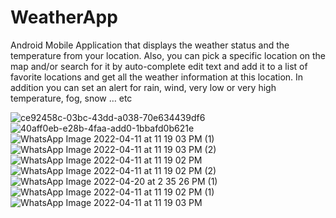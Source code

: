 # WeatherApp
Android Mobile Application that displays the weather status and the temperature
from your location. Also, you can pick a specific location on the map and/or 
search for it by auto-complete edit text and add it to a list of favorite locations and 
get all the weather information at this location. In addition you can set an alert for 
rain, wind, very low or very high temperature, fog, snow … etc


![ce92458c-03bc-43dd-a038-70e634439df6](https://user-images.githubusercontent.com/55184522/164233572-a5c6c451-1888-464b-916f-14d8e101f994.jpg)
![40aff0eb-e28b-4faa-add0-1bbafd0b621e](https://user-images.githubusercontent.com/55184522/164233596-7025b040-3f80-4079-abf2-66d6ee070738.jpg)
![WhatsApp Image 2022-04-11 at 11 19 03 PM (1)](https://user-images.githubusercontent.com/55184522/164233635-54895e0c-d557-4f7e-a768-1e332bceaf49.jpeg)
![WhatsApp Image 2022-04-11 at 11 19 03 PM (2)](https://user-images.githubusercontent.com/55184522/164233641-7680f7c8-3d4a-4d5f-b44e-86d68e8c0691.jpeg)
![WhatsApp Image 2022-04-11 at 11 19 02 PM](https://user-images.githubusercontent.com/55184522/164233644-fa8dfb57-72be-494f-82a8-9aacc099460f.jpeg)
![WhatsApp Image 2022-04-11 at 11 19 02 PM (2)](https://user-images.githubusercontent.com/55184522/164233648-ee9aa367-db4d-4b47-af5a-249ac2117bc9.jpeg)
![WhatsApp Image 2022-04-20 at 2 35 26 PM (1)](https://user-images.githubusercontent.com/55184522/164233650-cdd473d0-6a2a-4465-b5ed-b20398d2f6e7.jpeg)
![WhatsApp Image 2022-04-11 at 11 19 02 PM (1)](https://user-images.githubusercontent.com/55184522/164233653-87c47d44-e3e9-45af-899f-ae6e9923f33e.jpeg)
![WhatsApp Image 2022-04-11 at 11 19 03 PM](https://user-images.githubusercontent.com/55184522/164233660-191e8439-9f9e-4398-87ef-cd342f8dfcbc.jpeg)
